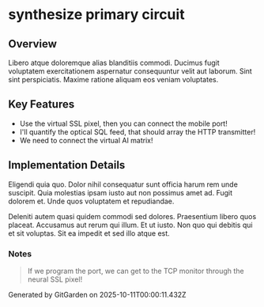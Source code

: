 # synthesize primary circuit

## Overview
Libero atque doloremque alias blanditiis commodi. Ducimus fugit voluptatem exercitationem aspernatur consequuntur velit aut laborum. Sint sint perspiciatis. Maxime ratione aliquam eos veniam voluptates.

## Key Features
- Use the virtual SSL pixel, then you can connect the mobile port!
- I'll quantify the optical SQL feed, that should array the HTTP transmitter!
- We need to connect the virtual AI matrix!

## Implementation Details
Eligendi quia quo. Dolor nihil consequatur sunt officia harum rem unde suscipit. Quia molestias ipsam iusto aut non possimus amet ad. Fugit dolorem et. Unde quos voluptatem et repudiandae.
 Deleniti autem quasi quidem commodi sed dolores. Praesentium libero quos placeat. Accusamus aut rerum qui illum. Et ut iusto. Non quo qui debitis qui et sit voluptas. Sit ea impedit et sed illo atque est.

### Notes
> If we program the port, we can get to the TCP monitor through the neural SSL pixel!

Generated by GitGarden on 2025-10-11T00:00:11.432Z